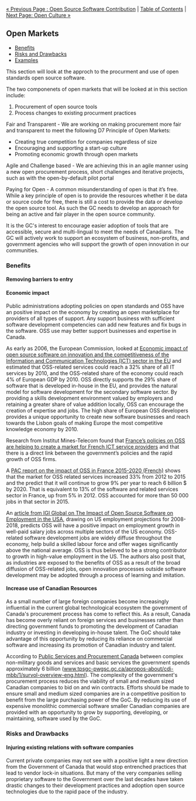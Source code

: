 [« Previous Page : Open Source Software Contribution](4_Open_Source_Software_Contribution.md) | [Table of Contents](../README.md#table-of-contents) | [Next Page: Open Culture »](6_Open_Culture.md)

## Open Markets

- [Benefits](#benefits)
- [Risks and Drawbacks](#risks-and-drawbacks)
- [Examples](#examples)

This section will look at the approch to the procurment and use of open standards open source software.

The two componenets of open markets that will be looked at in this section include:

1. Procurement of open source tools
2. Process changes to existing procurment practices

Fair and Transparent - We are working on making procurement more fair and transparent to meet the following D7 Principle of Open Markets:

- Creating true competition for companies regardless of size
- Encouraging and supporting a start-up culture
- Promoting economic growth through open markets

Agile and Challenge based - We are achieving this in an agile manner using a new open procurement process, short challenges and iterative projects, such as with the open-by-default pilot portal

Paying for Open - A common misunderstanding of open is that it’s free. While a key principle of open is to provide the resources whether it be data or source code for free, there is still a cost to provide the data or develop the open source tool. As such the GC needs to develop an approach for being an active and fair player in the open source community.

It is the GC's interest to encourage easier adoption of tools that are accessible, secure and multi-lingual to meet the needs of Canadians. The GC will actively work to support an ecosystem of business, non-profits, and government agencies who will support the growth of open innovation in our communities.

### Benefits

#### Removing barriers to entry

#### Economic impact

Public administrations adopting policies on open standards and OSS have an positive impact on the economy by creating an open marketplace for providers of all types of support. Any support business with sufficient software development competencies can add new features and fix bugs in the software. OSS use may better support businesses and expertise in Canada.

As early as 2006, the European Commission, looked at [Economic impact of open source software on innovation and the competitiveness of the Information and Communication Technologies (ICT) sector in the EU](http://arquivo.pt/wayback/20170901141650/http://www.english.umic.pt/images/stories/2006-11-20-flossimpact.pdf) and estimated that OSS-related services could reach a 32% share of all IT services by 2010, and the OSS-related share of the economy could reach 4% of European GDP by 2010. OSS directly supports the 29% share of software that is developed in-house in the EU, and provides the natural model for software development for the secondary software sector. By providing a skills development environment valued by employers and retaining a greater share of value addition locally, OSS can encourage the creation of expertise and jobs. The high share of European OSS developers provides a unique opportunity to create new software businesses and reach towards the Lisbon goals of making Europe the most competitive knowledge economy by 2010.

Research from Institut Mines-Telecom found that [France’s policies on OSS are helping to create a market for French ICT service providers](https://joinup.ec.europa.eu/news/frances-open-source-policy) and that there is a direct link between the government’s policies and the rapid growth of OSS firms.

A [PAC report on the impact of OSS in France 2015-2020 (French)](http://www.datapressepremium.com/rmdiff/2006091/Etude_PAC_Logiciels_libres_18NOV15.pdf) shows that the market for OSS related services increased 33% from 2012 to 2015 and the predict that it will continue to grow 9% per year to reach 6 billion $ by 2020. That is equivalent to 13% of the software and related services sector in France, up from 5% in 2012. OSS accounted for more than 50 000 jobs in that sector in 2015.

An [article from IGI Global on The Impact of Open Source Software on Employment in the USA](http://www.igi-global.com/article/open-growth/104678), drawing on US employment projections for 2008-2018, predicts OSS will have a positive impact on employment growth in well-paid salary jobs across multiple sectors of the US economy. OSS-related software development jobs are widely diffuse throughout the economy, help build a skilled labour force and offer wages significantly above the national average. OSS is thus believed to be a strong contributor to growth in high-value employment in the US. The authors also posit that, as industries are exposed to the benefits of OSS as a result of the broad diffusion of OSS-related jobs, open innovation processes outside software development may be adopted through a process of learning and imitation.

#### Increase use of Canadian Resources

As a small number of large foreign companies become increasingly influential in the current global technological ecosystem the government of Canada's procurement process has come to reflect this. As a result, Canada has become overly reliant on foreign services and businesses rather than directing government funds to promoting the development of Canadian industry or investing in developing in-house talent. The GoC should take advantage of this opportunity by reducing its reliance on commercial software and increasing its promotion of Canadian industry and talent.

According to [Public Services and Procurement Canada](https://www.tpsgc-pwgsc.gc.ca/apropos-about/rspnsblt-ccntblt-eng.html)  between complex non-military goods and services and basic services the government spends approximately 6 billion (www.tpsgc-pwgsc.gc.ca/apropos-about/cdi-mbb/1/survol-overview-eng.html). The complexity of the government's procurement process reduces the viability of small and medium sized Canadian companies to bid on and win contracts. Efforts should be made to ensure small and medium sized companies are in a competitive position to benefit from the large purchasing power of the GoC. By reducing its use of expensive monolithic commercial software smaller Canadian companies are provided with an opportunity to grow by supporting, developing, or maintaining, software used by the GoC.

### Risks and Drawbacks

#### Injuring existing relations with software companies

Current private companies may not see with a positive light a new direction from the Government of Canada that would stop entrenched practices that lead to vendor lock-in situations. But many of the very companies selling proprietary software to the Government over the last decades have taken drastic changes to their development practices and adoption open source technologies due to the rapid pace of the industry.
